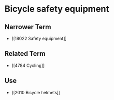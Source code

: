 # Bicycle safety equipment  

## Narrower Term

- [[18022 Safety equipment]]  

## Related Term

- [[4784 Cycling]]  

## Use

- [[2010 Bicycle helmets]]  

